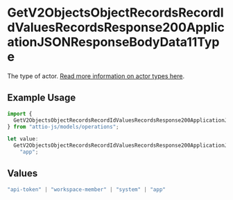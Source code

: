 # GetV2ObjectsObjectRecordsRecordIdValuesRecordsResponse200ApplicationJSONResponseBodyData11Type

The type of actor. [Read more information on actor types here](/docs/actors).

## Example Usage

```typescript
import {
  GetV2ObjectsObjectRecordsRecordIdValuesRecordsResponse200ApplicationJSONResponseBodyData11Type,
} from "attio-js/models/operations";

let value:
  GetV2ObjectsObjectRecordsRecordIdValuesRecordsResponse200ApplicationJSONResponseBodyData11Type =
    "app";
```

## Values

```typescript
"api-token" | "workspace-member" | "system" | "app"
```